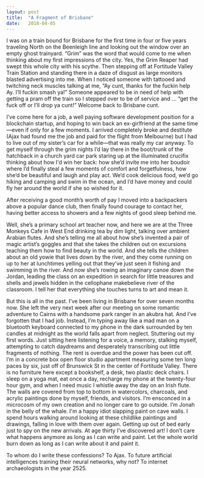 ```yaml
---
layout: post
title:  "A Fragment of Brisbane"
date:   2018-04-05
---
```


I was on a train bound for Brisbane for the first time in four or five years traveling North on the Beenleigh line and looking out the window over an empty ghost trainyard. “Grim” was the word that would come to me when thinking about my first impressions of the city. Yes, the Grim Reaper had swept this whole city with his scythe. Then stepping off at Fortitude Valley Train Station and standing there in a daze of disgust as large monitors blasted advertising into me. When I noticed someone with tattooed and twitching neck muscles talking at me, “Ay cunt, thanks for the fuckin help Ay. I’ll fuckin smash ya!” Someone appeared to be in need of help with getting a pram off the train so I stepped over to be of service and … “get the fuck off or I’ll drop ya cunt!” Welcome back to Brisbane cunt. 

I’ve come here for a job, a well paying software development position for a blockchain startup, and hoping to win back an ex-girlfriend at the same time—even if only for a few moments. I arrived completely broke and destitute (Ajax had found me the job and paid for the flight from Melbourne) but I had to live out of my sister’s car for a while—that was really my car anyway. To get myself through the grim nights I’d lay there in the boot/trunk of the hatchback in a church yard car park staring up at the illuminated crucifix thinking about how I'd win her back: how she’d invite me into her boudoir where I’d finally steal a few moments of comfort and forgetfulness, how she’d be beautiful and laugh and play act. We’d cook delicious food, we’d go hiking and camping and swim in the ocean, and I’d have money and could fly her around the world if she so wished for it. 

After receiving a good month’s worth of pay I moved into a backpackers above a popular dance club, then finally found courage to contact her, having better access to showers and a few nights of good sleep behind me.

Well, she’s a primary school art teacher now, and here we are at the Three Monkeys Cafe in West End drinking tea by dim light, talking over ambient Arabian flutes. And she’s telling me all about how she’s invented a pair of magic artist’s goggles and that she takes the children out on excursions teaching them how to find beauty in the world. And she tells the children about an old yowie that lives down by the river, and they come running on up to her at lunchtimes yelling out that they’ve just seen it fishing and swimming in the river. And now she’s rowing an imaginary canoe down the Jordan, leading the class on an expedition in search for little treasures and shells and jewels hidden in the cellophane makebelieve river of the classroom. I tell her that everything she touches turns to art and mean it.

But this is all in the past. I’ve been living in Brisbane for over seven months now. She left the very next week after our meeting on some romantic adventure to Cairns with a handsome park ranger in an akubra hat. And I’ve forgotten that I had job. Instead, I’m typing away like a mad man on a bluetooth keyboard connected to my phone in the dark surrounded by ten candles at midnight as the world falls apart from neglect. Stuttering out my first words. Just sitting here listening for a voice, a memory, stalking myself, attempting to catch daydreams and desperately transcribing out little fragments of nothing. The rent is overdue and the power has been cut off. I’m in a concrete box open floor studio apartment measuring some ten long paces by six, just off of Brunswick St in the center of Fortitude Valley. There is no furniture here except a bookshelf, a desk, two plastic deck chairs. I sleep on a yoga mat, eat once a day, recharge my phone at the twenty-four hour gym, and when I need music I whistle away the day on an Irish flute. The walls are covered from top to bottom in watercolors, charcoals, and acrylic paintings done by myself, friends, and visitors. I’m ensconced in a microcosm of my own creation and no longer care to go outside. I’m Jonah in the belly of the whale. I'm a happy idiot slapping paint on cave walls. I spend hours walking around looking at these childlike paintings and drawings, falling in love with them over again. Getting up out of bed early just to spy on the new arrivals. At age thirty I’ve discovered art! I don’t care what happens anymore as long as I can write and paint. Let the whole world burn down as long as I can write about it and paint it. 

To whom do I write these confessions? To Ajax. To future artificial intelligences training their neural networks, why not? To internet archaeologists in the year 2525.



